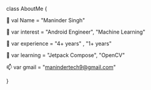    class AboutMe {
   
   👋     val Name = "Maninder Singh"
   
   👀     var interest = "Android Engineer", "Machine Learning"
   
   🌱     var experience =  "4+ years"     ,   "1+ years"
   
   💞️     var learning =  "Jetpack Compose", "OpenCV"
   
   📫     var  gmail   =   "manindertech9@gmail.com"
   
   }
<!---
AnyCanCode/AnyCanCode is a ✨ special ✨ repository because its `README.md` (this file) appears on your GitHub profile.
You can click the Preview link to take a look at your changes.
--->
